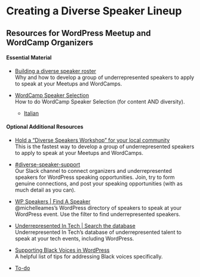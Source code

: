 # Creating a Diverse Speaker Lineup

## Resources for WordPress Meetup and WordCamp Organizers

#### Essential Material

*   [Building a diverse speaker roster  
    ](https://make.wordpress.org/community/handbook/wordcamp-organizer/planning-details/speakers/building-a-diverse-speaker-roster/)Why and how to develop a group of underrepresented speakers to apply to speak at your Meetups and WordCamps.

*   [WordCamp Speaker Selection](https://make.wordpress.org/community/handbook/wordcamp-organizer/planning-details/speakers/wordcamp-speaker-selection/)  
    How to do WordCamp Speaker Selection (for content AND diversity).
    *   [Italian](https://it.wordpress.org/team/handbook/community/wordcamp-organizer/dettagli-di-pianificazione/speaker/come-selezionare-speaker-per-i-wordcamp/)

#### Optional Additional Resources

*   [Hold a “Diverse Speakers Workshop” for your local community](https://make.wordpress.org/community/handbook/meetup-organizer/event-formats/diversity-speaker-training-workshop/hold-an-underrepresented-speaker-workshop/)  
    This is the fastest way to develop a group of underrepresented speakers to apply to speak at your Meetups and WordCamps.

*   [#diverse-speaker-support](https://wordpress.slack.com/archives/C028SE81N3H)  
    Our Slack channel to connect organizers and underrepresented speakers for WordPress speaking opportunities. Join, try to form genuine connections, and post your speaking opportunities (with as much detail as you can).

*   [WP Speakers | Find A Speaker](https://wpspeakers.com/find-a-speaker/)  
    @michelleames’s WordPress directory of speakers to speak at your WordPress event. Use the filter to find underrepresented speakers.

*   [Underrepresented In Tech | Search the database](https://www.underrepresentedintech.com/search-database-submissions/)  
    Underrepresented In Tech’s database of underrepresented talent to speak at your tech events, including WordPress.

*   [Supporting Black Voices in WordPress](https://make.wordpress.org/community/2020/07/15/supporting-black-voices-in-wordpress/)  
    A helpful list of tips for addressing Black voices specifically.

*   [To-do](# "To-do")